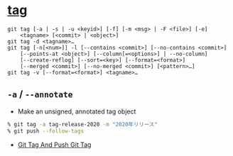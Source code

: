 # [tag](https://git-scm.com/docs/git-tag)

~~~
git tag [-a | -s | -u <keyid>] [-f] [-m <msg> | -F <file>] [-e]
	<tagname> [<commit> | <object>]
git tag -d <tagname>…​
git tag [-n[<num>]] -l [--contains <commit>] [--no-contains <commit>]
	[--points-at <object>] [--column[=<options>] | --no-column]
	[--create-reflog] [--sort=<key>] [--format=<format>]
	[--merged <commit>] [--no-merged <commit>] [<pattern>…​]
git tag -v [--format=<format>] <tagname>…​
~~~

## `-a` /  `--annotate`


- Make an unsigned, annotated tag object

~~~bash
% git tag -a tag-release-2020 -m "2020年リリース"
% git push --follow-tags
~~~

- [Git Tag And Push Git Tag](https://vivaxyblog.github.io/2019/08/02/git-tag-and-push-git-tag.html)
